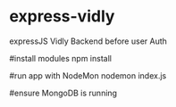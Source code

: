 # express-vidly
expressJS Vidly Backend before user Auth

#install modules
npm install

#run app with NodeMon
nodemon index.js

#ensure MongoDB is running

